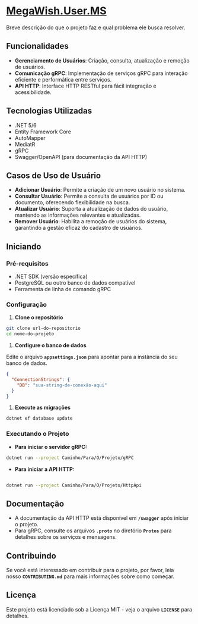 # [MegaWish.User.MS]()

Breve descrição do que o projeto faz e qual problema ele busca resolver.

## **Funcionalidades**

- **Gerenciamento de Usuários**: Criação, consulta, atualização e remoção de usuários.
- **Comunicação gRPC**: Implementação de serviços gRPC para interação eficiente e performática entre serviços.
- **API HTTP**: Interface HTTP RESTful para fácil integração e acessibilidade.

## **Tecnologias Utilizadas**

- .NET 5/6
- Entity Framework Core
- AutoMapper
- MediatR
- gRPC
- Swagger/OpenAPI (para documentação da API HTTP)

## **Casos de Uso de Usuário**

- **Adicionar Usuário**: Permite a criação de um novo usuário no sistema.
- **Consultar Usuário**: Permite a consulta de usuários por ID ou documento, oferecendo flexibilidade na busca.
- **Atualizar Usuário**: Suporta a atualização de dados do usuário, mantendo as informações relevantes e atualizadas.
- **Remover Usuário**: Habilita a remoção de usuários do sistema, garantindo a gestão eficaz do cadastro de usuários.

## **Iniciando**

### **Pré-requisitos**

- .NET SDK (versão específica)
- PostgreSQL ou outro banco de dados compatível
- Ferramenta de linha de comando gRPC

### **Configuração**

1. **Clone o repositório**

```bash
git clone url-do-repositorio
cd nome-do-projeto
```

1. **Configure o banco de dados**

Edite o arquivo **`appsettings.json`** para apontar para a instância do seu banco de dados.

```json
{
  "ConnectionStrings": {
    "DB": "sua-string-de-conexão-aqui"
  }
}
```

1. **Execute as migrações**

```bash
dotnet ef database update
```

### **Executando o Projeto**

- **Para iniciar o servidor gRPC:**

```bash
dotnet run --project Caminho/Para/O/Projeto/gRPC
```

- **Para iniciar a API HTTP:**

```bash

dotnet run --project Caminho/Para/O/Projeto/HttpApi
```

## **Documentação**

- A documentação da API HTTP está disponível em **`/swagger`** após iniciar o projeto.
- Para gRPC, consulte os arquivos **`.proto`** no diretório **`Protos`** para detalhes sobre os serviços e mensagens.

## **Contribuindo**

Se você está interessado em contribuir para o projeto, por favor, leia nosso **`CONTRIBUTING.md`** para mais informações sobre como começar.

## **Licença**

Este projeto está licenciado sob a Licença MIT - veja o arquivo **`LICENSE`** para detalhes.